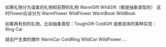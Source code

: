 如果礼物分为温柔的礼物和狂野的礼物
WarmGift WildGift（都是抽象类型的）
这时Flower应该分为
WarmFlower WildFlower
WarmBook WildBook

如果再有别的礼物，比如抽象类型：ToughGift ColdGift
或者具体的某种实现：Ring Car

就会产生类的爆炸
WarmCar ColdRing WildCar WildFlower ...